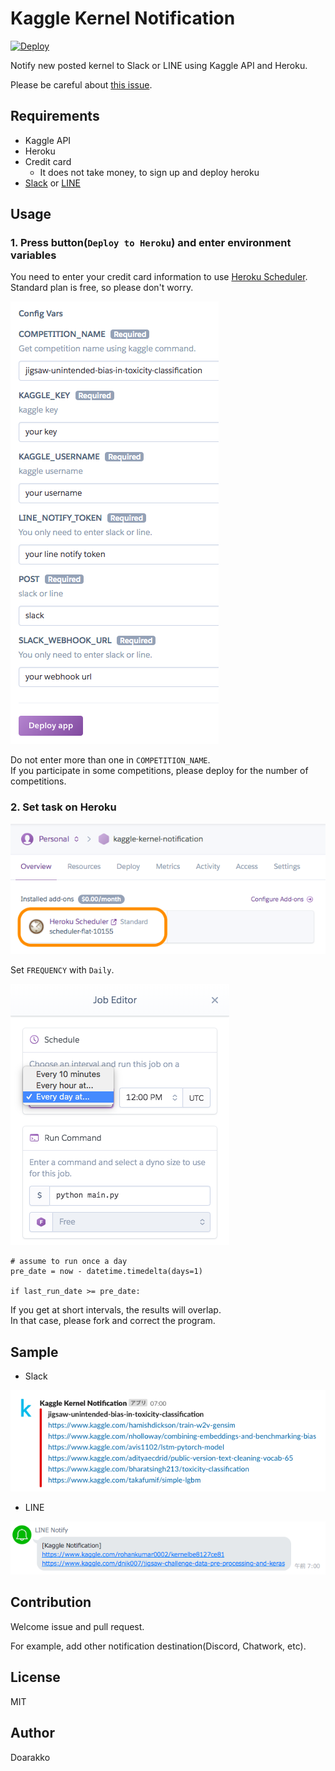 # Kaggle Kernel Notification

[![Deploy](https://www.herokucdn.com/deploy/button.png)](https://heroku.com/deploy)

Notify new posted kernel to Slack or LINE using Kaggle API and Heroku.

Please be careful about [this issue](https://github.com/Doarakko/kaggle-kernel-notification/issues/1).

## Requirements

- Kaggle API
- Heroku
- Credit card
  - It does not take money, to sign up and deploy heroku
- [Slack](https://api.slack.com/incoming-webhooks) or [LINE](https://notify-bot.line.me)

## Usage

### 1. Press button(`Deploy to Heroku`) and enter environment variables

You need to enter your credit card information to use [Heroku Scheduler](https://devcenter.heroku.com/articles/scheduler).  
Standard plan is free, so please don't worry.

![](img/enter-config-vars.png)

Do not enter more than one in `COMPETITION_NAME`.  
If you participate in some competitions, please deploy for the number of competitions.

### 2. Set task on Heroku

![](img/select-scheduler.png)

Set `FREQUENCY` with `Daily`.

![](img/set-schedule.png)

```
# assume to run once a day
pre_date = now - datetime.timedelta(days=1)

if last_run_date >= pre_date:
```

If you get at short intervals, the results will overlap.  
In that case, please fork and correct the program.

## Sample

- Slack

![](img/slack-sample.png)

- LINE

![](img/line-sample.png)

## Contribution

Welcome issue and pull request.

For example, add other notification destination(Discord, Chatwork, etc).

## License

MIT

## Author

Doarakko
